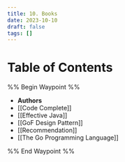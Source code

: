 ```yaml
---
title: 10. Books
date: 2023-10-10
draft: false
tags: []
---
```



# Table of Contents
%% Begin Waypoint %%
- **Authors**
- [[Code Complete]]
- [[Effective Java]]
- [[GoF Design Pattern]]
- [[Recommendation]]
- [[The Go Programming Language]]

%% End Waypoint %%

